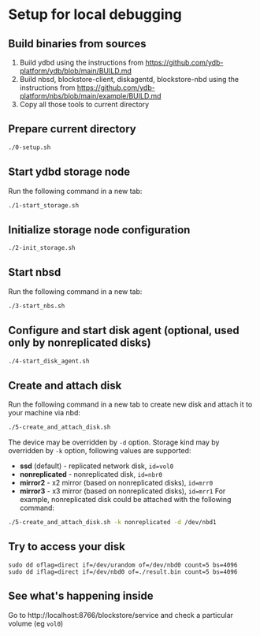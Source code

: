 # Setup for local debugging

## Build binaries from sources
1. Build ydbd using the instructions from https://github.com/ydb-platform/ydb/blob/main/BUILD.md
2. Build nbsd, blockstore-client, diskagentd, blockstore-nbd using the instructions from https://github.com/ydb-platform/nbs/blob/main/example/BUILD.md
3. Copy all those tools to current directory

## Prepare current directory
```bash
./0-setup.sh
```

## Start ydbd storage node
Run the following command in a new tab:
```bash
./1-start_storage.sh
```

## Initialize storage node configuration
```bash
./2-init_storage.sh
```

## Start nbsd
Run the following command in a new tab:
```bash
./3-start_nbs.sh
```

## Configure and start disk agent (optional, used only by nonreplicated disks)
```bash
./4-start_disk_agent.sh
```

## Create and attach disk
Run the following command in a new tab to create new disk and attach it to your machine via nbd:
```bash
./5-create_and_attach_disk.sh
```
The device may be overridden by ```-d``` option.
Storage kind may by overridden by ```-k``` option, following values are supported:
* **ssd** (default) - replicated network disk, ```id=vol0```
* **nonreplicated** - nonreplicated disk, ```id=nbr0```
* **mirror2** - x2 mirror (based on nonreplicated disks), ```id=mrr0```
* **mirror3** - x3 mirror (based on nonreplicated disks), ```id=mrr1```
For example, nonreplicated disk could be attached with the following command:
```bash
./5-create_and_attach_disk.sh -k nonreplicated -d /dev/nbd1
```

## Try to access your disk
```
sudo dd oflag=direct if=/dev/urandom of=/dev/nbd0 count=5 bs=4096
sudo dd iflag=direct if=/dev/nbd0 of=./result.bin count=5 bs=4096
```

## See what's happening inside
Go to http://localhost:8766/blockstore/service and check a particular volume (eg ```vol0```)
